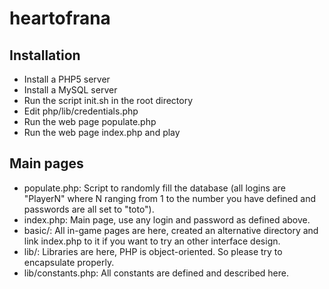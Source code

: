 heartofrana
===========

Installation
------------
- Install a PHP5 server
- Install a MySQL server
- Run the script init.sh in the root directory
- Edit php/lib/credentials.php
- Run the web page populate.php
- Run the web page index.php and play

Main pages
----------
- populate.php: Script to randomly fill the database (all logins are "PlayerN" where N ranging from 1 to the number you have defined and passwords are all set to "toto").
- index.php: Main page, use any login and password as defined above.
- basic/: All in-game pages are here, created an alternative directory and link index.php to it if you want to try an other interface design.
- lib/: Libraries are here, PHP is object-oriented. So please try to encapsulate properly.
- lib/constants.php: All constants are defined and described here.

